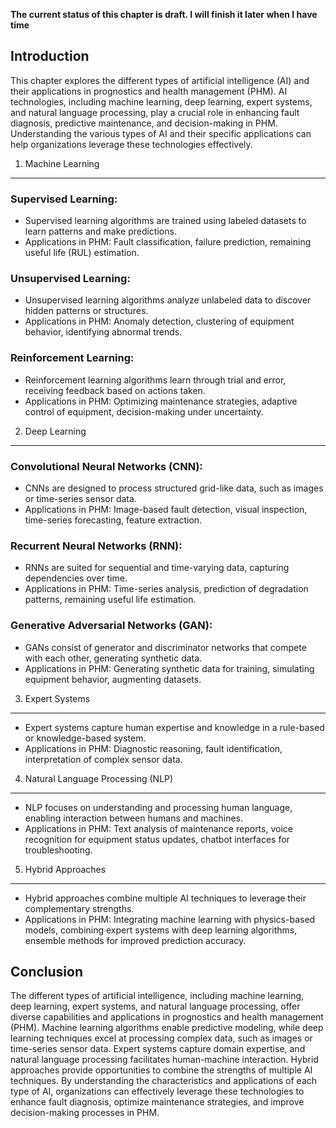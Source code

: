 **The current status of this chapter is draft. I will finish it later when I have time**

Introduction
------------

This chapter explores the different types of artificial intelligence (AI) and their applications in prognostics and health management (PHM). AI technologies, including machine learning, deep learning, expert systems, and natural language processing, play a crucial role in enhancing fault diagnosis, predictive maintenance, and decision-making in PHM. Understanding the various types of AI and their specific applications can help organizations leverage these technologies effectively.

1. Machine Learning
-------------------

### Supervised Learning:

* Supervised learning algorithms are trained using labeled datasets to learn patterns and make predictions.
* Applications in PHM: Fault classification, failure prediction, remaining useful life (RUL) estimation.

### Unsupervised Learning:

* Unsupervised learning algorithms analyze unlabeled data to discover hidden patterns or structures.
* Applications in PHM: Anomaly detection, clustering of equipment behavior, identifying abnormal trends.

### Reinforcement Learning:

* Reinforcement learning algorithms learn through trial and error, receiving feedback based on actions taken.
* Applications in PHM: Optimizing maintenance strategies, adaptive control of equipment, decision-making under uncertainty.

2. Deep Learning
----------------

### Convolutional Neural Networks (CNN):

* CNNs are designed to process structured grid-like data, such as images or time-series sensor data.
* Applications in PHM: Image-based fault detection, visual inspection, time-series forecasting, feature extraction.

### Recurrent Neural Networks (RNN):

* RNNs are suited for sequential and time-varying data, capturing dependencies over time.
* Applications in PHM: Time-series analysis, prediction of degradation patterns, remaining useful life estimation.

### Generative Adversarial Networks (GAN):

* GANs consist of generator and discriminator networks that compete with each other, generating synthetic data.
* Applications in PHM: Generating synthetic data for training, simulating equipment behavior, augmenting datasets.

3. Expert Systems
-----------------

* Expert systems capture human expertise and knowledge in a rule-based or knowledge-based system.
* Applications in PHM: Diagnostic reasoning, fault identification, interpretation of complex sensor data.

4. Natural Language Processing (NLP)
------------------------------------

* NLP focuses on understanding and processing human language, enabling interaction between humans and machines.
* Applications in PHM: Text analysis of maintenance reports, voice recognition for equipment status updates, chatbot interfaces for troubleshooting.

5. Hybrid Approaches
--------------------

* Hybrid approaches combine multiple AI techniques to leverage their complementary strengths.
* Applications in PHM: Integrating machine learning with physics-based models, combining expert systems with deep learning algorithms, ensemble methods for improved prediction accuracy.

Conclusion
----------

The different types of artificial intelligence, including machine learning, deep learning, expert systems, and natural language processing, offer diverse capabilities and applications in prognostics and health management (PHM). Machine learning algorithms enable predictive modeling, while deep learning techniques excel at processing complex data, such as images or time-series sensor data. Expert systems capture domain expertise, and natural language processing facilitates human-machine interaction. Hybrid approaches provide opportunities to combine the strengths of multiple AI techniques. By understanding the characteristics and applications of each type of AI, organizations can effectively leverage these technologies to enhance fault diagnosis, optimize maintenance strategies, and improve decision-making processes in PHM.
